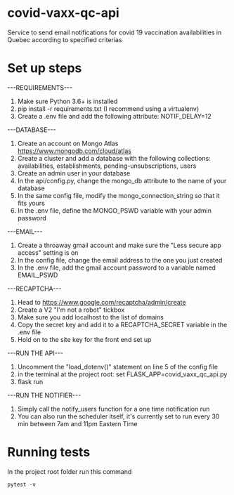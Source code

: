 # covid-vaxx-qc-api
Service to send email notifications for covid 19 vaccination availabilities in Quebec according to specified criterias

# Set up steps

---REQUIREMENTS---
1. Make sure Python 3.6+ is installed
2. pip install -r requirements.txt (I recommend using a virtualenv)
3. Create a .env file and add the following attribute: NOTIF_DELAY=12

---DATABASE---
1. Create an account on Mongo Atlas https://www.mongodb.com/cloud/atlas
2. Create a cluster and add a database with the following collections: availabilities, establishments, pending-unsubscriptions, users
3. Create an admin user in your database
4. In the api/config.py, change the mongo_db attribute to the name of your database
5. In the same config file, modify the mongo_connection_string so that it fits yours
6. In the .env file, define the MONGO_PSWD variable with your admin password

---EMAIL---
1. Create a throaway gmail account and make sure the "Less secure app access" setting is on
2. In the config file, change the email address to the one you just created
3. In the .env file, add the gmail account password to a variable named EMAIL_PSWD

---RECAPTCHA---
1. Head to https://www.google.com/recaptcha/admin/create
2. Create a V2 "I'm not a robot" tickbox
3. Make sure you add localhost to the list of domains
4. Copy the secret key and add it to a RECAPTCHA_SECRET variable in the .env file
5. Hold on to the site key for the front end set up

---RUN THE API---
1. Uncomment the "load_dotenv()" statement on line 5 of the config file
2. in the terminal at the project root: set FLASK_APP=covid_vaxx_qc_api.py
3. flask run

---RUN THE NOTIFIER---
1. Simply call the notify_users function for a one time notification run
2. You can also run the scheduler itself, it's currently set to run every 30 min between 7am and 11pm Eastern Time

# Running tests
In the project root folder run this command
```
pytest -v
```